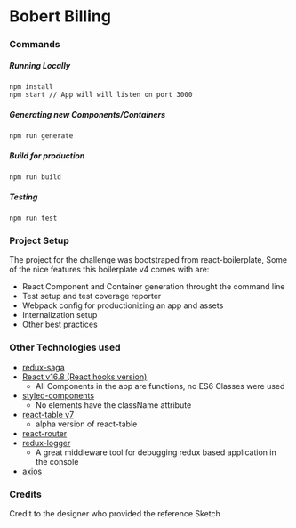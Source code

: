 # Bobert Billing

### Commands

##### Running Locally

```
npm install
npm start // App will will listen on port 3000
```

##### Generating new Components/Containers

```
npm run generate
```

##### Build for production

```
npm run build
```

##### Testing

```
npm run test
```

### Project Setup

The project for the challenge was bootstraped from react-boilerplate, Some of the nice features this boilerplate v4 comes with are:

- React Component and Container generation throught the command line
- Test setup and test coverage reporter
- Webpack config for productionizing an app and assets
- Internalization setup
- Other best practices

### Other Technologies used

- [redux-saga](http://example.com)
- [React v16.8 (React hooks version)](https://reactjs.org/blog/2019/02/06/react-v16.8.0.html)
  - All Components in the app are functions, no ES6 Classes were used
- [styled-components](https://www.styled-components.com/)
  - No elements have the className attribute
- [react-table v7](https://github.com/tannerlinsley/react-table)
  - alpha version of react-table
- [react-router](https://github.com/ReactTraining/react-router)
- [redux-logger](https://github.com/LogRocket/redux-logger)
  - A great middleware tool for debugging redux based application in the console
- [axios](https://github.com/axios/axios)

### Credits

Credit to the designer who provided the reference Sketch
